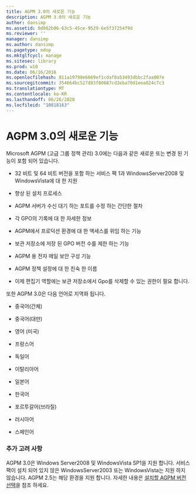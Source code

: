 ```yaml
---
title: AGPM 3.0의 새로운 기능
description: AGPM 3.0의 새로운 기능
author: dansimp
ms.assetid: 0d082b86-63c5-45ce-9529-6e5f37254f9d
ms.reviewer: ''
manager: dansimp
ms.author: dansimp
ms.pagetype: mdop
ms.mktglfcycl: manage
ms.sitesec: library
ms.prod: w10
ms.date: 06/16/2016
ms.openlocfilehash: 811a19798e6669ef1cdaf8a53493dbbc2faa007e
ms.sourcegitcommit: 354664bc527d93f80687cd2eba70d1eea024c7c3
ms.translationtype: MT
ms.contentlocale: ko-KR
ms.lasthandoff: 06/26/2020
ms.locfileid: "10818163"
---
```

# AGPM 3.0의 새로운 기능


Microsoft AGPM (고급 그룹 정책 관리) 3.0에는 다음과 같은 새로운 또는 변경 된 기능이 포함 되어 있습니다.

-   32 비트 및 64 비트 버전을 포함 하는 서비스 팩 1과 WindowsServer2008 및 WindowsVista에 대 한 지원

-   향상 된 설치 프로세스

-   AGPM 서버가 수신 대기 하는 포트를 수정 하는 간단한 절차

-   각 GPO의 기록에 대 한 자세한 정보

-   AGPM에서 프로덕션 환경에 대 한 액세스를 위임 하는 기능

-   보관 저장소에 저장 된 GPO 버전 수를 제한 하는 기능

-   AGPM 용 전자 메일 보안 구성 기능

-   AGPM 정책 설정에 대 한 친숙 한 이름

-   이제 편집기 역할에는 보관 저장소에서 Gpo를 삭제할 수 있는 권한이 필요 합니다.

또한 AGPM 3.0은 다음 언어로 지역화 됩니다.

-   중국어(간체)

-   중국어(대만)

-   영어 (미국)

-   프랑스어

-   독일어

-   이탈리아어

-   일본어

-   한국어

-   포르투갈어(브라질)

-   러시아어

-   스페인어

### 추가 고려 사항

AGPM 3.0은 Windows Server2008 및 WindowsVista SP1을 지원 합니다. 서비스 팩이 설치 되어 있지 않은 WindowsServer2003 또는 WindowsVista는 지원 하지 않습니다. AGPM 2.5는 해당 환경을 지원 합니다. 자세한 내용은 [설치할 AGPM 버전 선택](choosing-which-version-of-agpm-to-install.md)을 참조 하세요.

 

 





